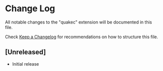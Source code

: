 # Change Log

All notable changes to the "quakec" extension will be documented in this file.

Check [Keep a Changelog](http://keepachangelog.com/) for recommendations on how to structure this file.

## [Unreleased]

- Initial release